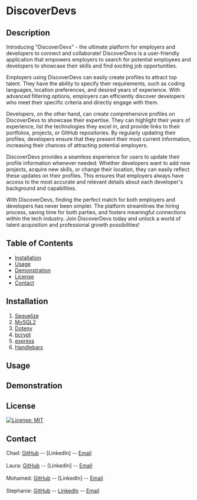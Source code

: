 # DiscoverDevs


## Description

Introducing "DiscoverDevs" - the ultimate platform for employers and developers to connect and collaborate! DiscoverDevs is a user-friendly application that empowers employers to search for potential employees and developers to showcase their skills and find exciting job opportunities.

Employers using DiscoverDevs can easily create profiles to attract top talent. They have the ability to specify their requirements, such as coding languages, location preferences, and desired years of experience. With advanced filtering options, employers can efficiently discover developers who meet their specific criteria and directly engage with them.

Developers, on the other hand, can create comprehensive profiles on DiscoverDevs to showcase their expertise. They can highlight their years of experience, list the technologies they excel in, and provide links to their portfolios, projects, or GitHub repositories. By regularly updating their profiles, developers ensure that they present their most current information, increasing their chances of attracting potential employers.

DiscoverDevs provides a seamless experience for users to update their profile information whenever needed. Whether developers want to add new projects, acquire new skills, or change their location, they can easily reflect these updates on their profiles. This ensures that employers always have access to the most accurate and relevant details about each developer's background and capabilities.

With DiscoverDevs, finding the perfect match for both employers and developers has never been simpler. The platform streamlines the hiring process, saving time for both parties, and fosters meaningful connections within the tech industry. Join DiscoverDevs today and unlock a world of talent acquisition and professional growth possibilities!
## Table of Contents

- [Installation](#installation)
- [Usage](#usage)
- [Demonstration](#demonstration)
- [License](#license)
- [Contact](#contact)

## Installation
1. [Sequelize](https://www.npmjs.com/package/sequelize)
2. [MySQL2](https://www.npmjs.com/package/mysql2)
3. [Dotenv](https://www.npmjs.com/package/dotenv)
4. [bcrypt](https://www.npmjs.com/package/bcrypt)
5. [express](https://www.npmjs.com/package/express)
6. [Handlebars](https://www.npmjs.com/package/handlebars)



## Usage



## Demonstration



## License

[![License: MIT](https://img.shields.io/badge/License-MIT-yellow.svg)](https://opensource.org/licenses/MIT)



## Contact

Chad: [GitHub](https://github.com/obelisk477) -- [LinkedIn] -- [Email](cwbatte2@gmail.com)
</br>
</br>
Laura: [GitHub](https://github.com/LJJordan124) -- [LinkedIn] -- [Email](jordan3313.lj@gmail.com)
</br>
</br>
Mohamed: [GitHub](https://github.com/Prototype1309) -- [LinkedIn] -- [Email](simo.hourri@gmail.com)
</br>
</br>
Stephanie: [GitHub](https://github.com/HarrisSte) -- [LinkedIn](https://www.linkedin.com/in/stephanie-harris-5069aa224/) -- [Email](mailto:st3phanie.harris@gmail.com)


